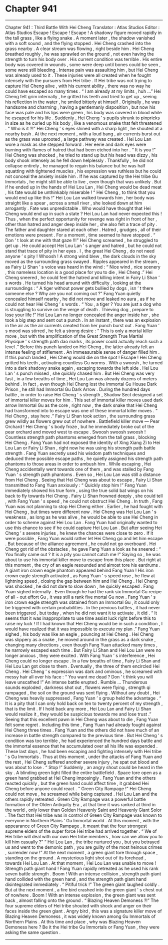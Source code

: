 
# Chapter 941


---

Chapter 941 : Third Battle With Hei Cheng
Translator :
Atlas Studios
Editor :
Atlas Studios
Escape ! Escape ! Escape !
A shadowy figure moved rapidly in the tall grass , like a flying snake .
A moment later , the shadow vanished with a soft sound , and the flying stopped . Hei Cheng crashed into the grass nearby .
A clear stream was flowing , right beside him .
Hei Cheng breathed roughly , he was sprawled on the ground , not even having the strength to turn his body over .
His current condition was terrible .
His entire body was covered in wounds , some were deep until bones could be seen , some were still bleeding . Intense pain was assaulting him , but Hei Cheng was already used to it .
These injuries were all created when he fought intensely with the pursuers from Hei tribe .
If Hei tribe was not trying to capture Hei Cheng alive , with his current ability , there was no way he could have escaped so many times .
“ I am already at my limits , huh …” Hei Cheng felt grim internally , he gritted his teeth and tried to get up , seeing his reflection in the water , he smiled bitterly at himself .
Originally , he was handsome and charming , having a gentlemanly disposition , but now his face was pale and his lips were green , his body was covered in blood while he escaped for his life .
Suddenly , Hei Cheng ’ s pupils shrunk to pinpricks in size as he curled up his body , like a venomous snake that felt threatened .
“ Who is it ?!” Hei Cheng ’ s eyes shined with a sharp light , he shouted at a nearby bush .
At the next moment , with a loud bang , air currents burst out as the grass was uprooted , a large pathway was created .
Hei Lou Lan wore a mask as she stepped forward .
Her eerie and dark eyes were burning with flames of hatred that had been etched into her .
“ It is you !” Hei Cheng was shocked , he tried to stand up but his head was dizzy , his body shook intensely as he fell down helplessly .
Thankfully , he did not collapse entirely , he managed to regain his balance but he was half squatting with tightened muscles , his expression was ruthless but he could not conceal the anxiety inside him .
If he was captured by the Hei tribe Gu Immortals , he might still be able to live , even though that was unlikely .
But if he ended up in the hands of Hei Lou Lan , Hei Cheng would be dead meat , his fate would be unthinkably miserable !
“ Hei Cheng , to think that you would end up like this !” Hei Lou Lan walked towards him , her body was straight like a spear , across a small river , she looked down at him arrogantly .
Fate was unpredictable .
Who would have thought that Hei Cheng would end up in such a state ?
Hei Lou Lan had never expected this !
Thus , when the perfect opportunity for revenge was right in front of her , other than hatred and anger deep inside her , she also felt a trace of pity .
The father and daughter stared at each other .
Hatred , grudges , all of their emotions were present .
For a moment , time seemed to have stopped .
“ Don ’ t look at me with that gaze !!!” Hei Cheng screamed , he struggled to get up .
He could accept Hei Lou Lan ’ s anger and hatred , but he could not stand that trace of pity in her eyes .
I , the great Hei Cheng , do not need anyone ’ s pity !
Whoosh !
A strong wind blew , the dark clouds in the sky moved as the surrounding grass swayed .
Ripples appeared in the stream , as Fairy Li Shan ’ s voice was heard in the wind : “ Nice wind , nice scenery , this nameless location is a good place for you to die , Hei Cheng .”
Hei Cheng sneered , he could feel the hatred and killing intent in Fairy Li Shan ’ s words .
He turned his head around with difficulty , looking at the surroundings : “ A tiger without power gets bullied by dogs , isn ’ t there someone else ? Why are you not coming out ?”
Fang Yuan quietly concealed himself nearby , he did not move and leaked no aura , as if he could not hear Hei Cheng ’ s words .
“ You , a tiger ? You are just a dog who is struggling to survive on the verge of death . Thieving dog , prepare to lose your life !” Hei Lou Lan no longer concealed the anger inside her , she took a big step and sent out a punch .
In an instant , there was an explosion in the air as the air currents created from her punch burst out .
Fang Yuan ’ s mood was stirred , he felt a strong desire : “ This is only a mortal killer move , but with the amplification of the Great Strength True Martial Physique ’ s strength path dao marks , its power could actually reach such a level .”
Before this punch landed on Hei Cheng , the latter already felt an intense feeling of stiflement .
An immeasurable sense of danger filled him .
If this punch landed , Hei Cheng would die on the spot !
Escape !
Hei Cheng gritted his teeth , activating countless Gu worms .
With a swoosh , he turned into a dark shadowy snake again , escaping towards the left side .
Hei Lou Lan ’ s punch missed , she quickly chased him .
But Hei Cheng was very fast , in a few breaths of time , Hei Lou Lan was already dozens of meters behind .
In fact , even though Hei Cheng lost the Immortal Gu House Dark Prison , he still had Immortal Gu Dark Arrow .
During the hundred days battle , in order to raise Hei Cheng ’ s strength , Shadow Sect designed a set of immortal killer moves for him .
This set of immortal killer moves used dark arrow Immortal Gu as the core , right now , the dark snake that Hei Cheng had transformed into to escape was one of these immortal killer moves .
“ Hei Cheng , stay here .” Fairy Li Shan took action , the surrounding grass grew wildly as flowers grew out of nowhere .
Battlefield killer move — Pear Orchard !
Hei Cheng ’ s body froze , but he immediately broke out of the pear orchard and moved west to escape .
Swoosh swoosh swoosh !
Countless strength path phantoms emerged from the tall grass , blocking Hei Cheng .
Fang Yuan had not exposed the identity of Xing Xiang Zi to Hei Lou Lan or Fairy Li Shan , right now he was using his strength path battle strength .
Fang Yuan secretly used his wisdom path techniques and deduced three possible escape paths , he quietly assigned his strength path phantoms to those areas in order to ambush him .
While escaping , Hei Cheng accidentally went towards one of them , and was stalled by Fang Yuan ’ s strength path phantoms .
Even so , Hei Lou Lan was still a distance from Hei Cheng .
Seeing that Hei Cheng was about to escape , Fairy Li Shan transmitted to Fang Yuan anxiously : “ Quickly stop him !”
Fang Yuan immediately showed his true form , using the true solid bat wings on his back to fly towards Hei Cheng .
Fairy Li Shan frowned deeply , she could tell , with Fang Yuan ’ s speed , he could not obstruct Hei Cheng .
In truth , Fang Yuan was not planning to stop Hei Cheng either .
Earlier , he had fought with Hei Cheng , but times were different now .
Hei Cheng was Hei Lou Lan ’ s weakness , as long as he was alive , he would be able to use Hei Cheng in order to scheme against Hei Lou Lan .
Fang Yuan had originally wanted to use this chance to see if he could capture Hei Lou Lan .
But after seeing Hei Cheng ’ s severe injuries , he knew the chances were close to zero .
If it were possible , Fang Yuan would rather let Hei Cheng go and let him escape .
But because of the alliance agreement , he could not go overboard .
Hei Cheng got rid of the obstacles , he gave Fang Yuan a look as he sneered : “ You finally came out ? It is a pity you cannot catch me !”
Saying so , he was about to use his immortal killer move to escape from this place .
But right at this moment , the cry of an eagle resounded and almost tore his eardrums .
A giant iron crown eagle phantom appeared behind Fang Yuan !
His iron crown eagle strength activated , as Fang Yuan ’ s speed rose , he flew at lightning speed , closing the gap between him and Hei Cheng .
Hei Cheng was shocked , he did not dare to slow down , he quickly escaped .
Fang Yuan sighed internally .
Even though he had the rank six Immortal Gu recipe of all - out effort Gu , it was still a rank five mortal Gu now . Fang Yuan ’ s iron crown eagle strength was obtained from an Immortal Gu , it could only be triggered with certain probabilities .
In the previous battles , it had never been triggered , but today , when he did not want it to activate , it did .
“ It seems that it was inappropriate to use time assist luck right before this to raise my luck ! If I had known that Hei Cheng would be in such a condition , I would have realized that it was impossible to execute my plan .”
Fang Yuan sighed , his body was like an eagle , pouncing at Hei Cheng .
Hei Cheng was slippery as a snake , he moved around in the grass as a dark snake , changing many directions , even though Fang Yuan attacked many times , he narrowly escaped each time .
But Fairy Li Shan and Hei Lou Lan were no longer anxious , they were excited .
With Fang Yuan ’ s interference , Hei Cheng could no longer escape . In a few breaths of time , Fairy Li Shan and Hei Lou Lan got close to them .
Eventually , the three of them encircled Hei Cheng .
Hei Cheng ’ s expression was dark and ominous , he screamed with messy hair all over his face : “ You want me dead ? Don ’ t think you will leave unscathed !”
An intense battle erupted .
Rumble …
Thunderous sounds exploded , darkness shot out , flowers were flying , strength qi rampaged , the soil on the ground was sent flying .
Without any doubt , Hei Cheng was heavily suppressed , Fang Yuan ’ s group held the advantage .
“ It is a pity that I can only hold back on ten to twenty percent of my strength , that is the limit . If I hold back any more , Hei Lou Lan and Fairy Li Shan would realize it , they would be suspicious towards me and lose trust .”
Seeing that this excellent pawn in Hei Cheng was about to die , Fang Yuan felt some regret .
Including this time , Fang Yuan had already fought against Hei Cheng three times .
Fang Yuan and the others did not have much of an increase in battle strength compared to the previous time .
But Hei Cheng ’ s condition was too terrible , he had experienced the hundred days battle and the immortal essence that he accumulated over all his life was expended . These last days , he had been escaping and fighting intensely with Hei tribe ’ s Gu Immortals .
Thus at this moment , under the attacks of Fang Yuan and the rest , Hei Cheng suffered another severe injury , he spat out blood and was about to lose .
“ Stop !”
Suddenly , an angry shout could be heard in the sky .
A blinding green light filled the entire battlefield .
Space tore open as a green hand grabbed at Hei Cheng imposingly .
Fang Yuan and the others reacted quickly , but the green hand could affect time , it grabbed Hei Cheng before anyone could react .
“ Green City Rampage !” Hei Cheng could not move , he screamed while being captured .
Hei Lou Lan and the others rapidly retreated .
Green City Rampage was a powerful battle formation of the Olden Antiquity Era , at that time it was ranked at third in the world , only lower than Golden Heavenly Saint and Heavenly Giant Solor .
The fact that Hei tribe was in control of Green City Rampage was known to everyone in Northern Plains ’ Gu Immortal world .
At this moment , with the appearance of Green City Rampage , it meant that the four strongest supreme elders of the super force Hei tribe had arrived together .
“ We of Hei tribe will deal with our own Hei tribe members , how can we allow you to kill him casually ?”
“ Hei Lou Lan , the tribe nurtured you , but you betrayed us and went to the demonic path , you are guilty of the most heinous crimes , surrender now !”
At the next moment , a green giant tore through space , standing on the ground .
A mysterious light shot out of its forehead , towards Hei Lou Lan .
At that moment , Hei Lou Lan was unable to move !
Strength path giant hand !
Fang Yuan rapidly retreated as he used his rank seven battle strength .
Boom !
With an intense collision , strength path giant hand collided with the green hand , and the strength path giant hand disintegrated immediately .
“ Pitiful trick !” The green giant laughed coldly .
But at the next moment , a fire bird crashed into the green giant ’ s chest out of nowhere .
Boom !
With an intense explosion , the green giant was sent back , almost falling onto the ground .
“ Blazing Heaven Demoness ?!” The four supreme elders of Hei tribe shouted with shock and anger on their faces inside the green giant .
Angry bird , this was a signature killer move of Blazing Heaven Demoness , it was widely known among Gu Immortals of Northern Plains .
At this time and place , why was Blazing Heaven Demoness here ?
Be it the Hei tribe Gu Immortals or Fang Yuan , they were asking the same question .

---

